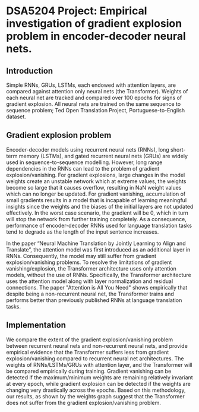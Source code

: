 # DSA5204 Project: Empirical investigation of gradient explosion problem in encoder-decoder neural nets. 
## Introduction
Simple RNNs, GRUs, LSTMs, each endowed with attention layers, are compared against attention only neural nets (the Transformer). Weights of each neural net are tracked and compared over 100 epochs for signs of gradient explosion. All neural nets are trained on the same sequence to sequence problem; Ted Open Translation Project, Portuguese-to-English dataset.

## Gradient explosion problem
Encoder-decoder models using recurrent neural nets (RNNs), long short-term memory (LSTMs), and gated recurrent neural nets (GRUs) are widely used in sequence-to-sequence modelling. However, long range dependencies in the RNNs can lead to the problem of gradient explosion/vanishing. For gradient explosions, large changes in the model weights create an unstable network which at extreme values, the weights become so large that it causes overflow, resulting in NaN weight values which can no longer be updated. For gradient vanishing, accumulation of small gradients results in a model that is incapable of learning meaningful insights since the weights and the biases of the initial layers are not updated effectively. In the worst case scenario, the gradient will be 0, which in turn will stop the network from further training completely. As a consequence, performance of encoder-decoder RNNs used for language translation tasks tend to degrade as the length of the input sentence increases.

In the paper “Neural Machine Translation by Jointly Learning to Align and Translate”, the attention model was first introduced as an additional layer in RNNs. Consequently, the model may still suffer from gradient explosion/vanishing problems. To resolve the limitations of gradient vanishing/explosion, the Transformer architecture uses only attention models, without the use of RNNs. Specifically, the Transformer architecture uses the
attention model along with layer normalization and residual connections. The paper "Attention is All You Need" shows empirically that despite being a non-recurrent neural net, the Transformer trains and performs better than previously published RNNs at language translation tasks.

## Implementation
We compare the extent of the gradient explosion/vanishing problem between recurrent neural nets and non-recurrent neural nets, and provide empirical evidence that the Transformer suffers less from gradient explosion/vanishing compared to recurrent neural net architectures. The weights of RNNs/LSTMs/GRUs with attention layer, and the Transformer will be compared empirically during training. Gradient vanishing can be detected if the maximum/minimum weights are remaining relatively invariant at every epoch, while gradient explosion can be detected if the weights are changing very drastically across the epochs. Based on this methodology, our results, as shown by the weights graph suggest that the Transformer does not suffer from the gradient explosion/vanishing problem.

